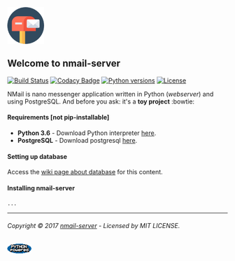 <img src="https://github.com/allexlima/nMail/blob/master/aux/imgs/icon.png?raw=true" width="84">

## Welcome to nmail-server

[![Build Status](https://travis-ci.org/allexlima/nmail-server.svg)](https://travis-ci.org/allexlima/nmail-server)
[![Codacy Badge](https://api.codacy.com/project/badge/Grade/410497409b0c4ae7bcfd2cdf461a74d5)](https://www.codacy.com/app/AllexLima/nmail-server?utm_source=github.com&amp;utm_medium=referral&amp;utm_content=allexlima/nmail-server&amp;utm_campaign=Badge_Grade)
[![Python versions](https://img.shields.io/badge/python-2.7%2C%203.2%2C%203.3%2C%203.4%2C%203.5%2C%203.6-blue.svg)]()
[![License](https://img.shields.io/badge/license-MIT-green.svg)]()

NMail is nano messenger application written in Python (_webserver_) and using PostgreSQL. And before you ask: it's a **toy project** :bowtie:

#### Requirements [not pip-installable]

-  **Python 3.6** - Download Python interpreter [here](https://www.python.org/).
-  **PostgreSQL** - Download postgresql [here](https://www.postgresql.org/).

#### Setting up database

Access the [wiki page about database](https://github.com/allexlima/nmail-server/wiki/Database-setup) for this content.

#### Installing nmail-server

    ...

--- 
###### Copyright © 2017 [nmail-server](https://github.com/allexlima/nmail-server/) - Licensed by MIT LICENSE.

[![Python-powered](https://github.com/allexlima/nMail/blob/master/aux/imgs/PythonPoweredAnimSmall.gif?raw=true)](https://www.python.org/) 